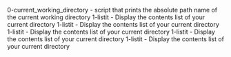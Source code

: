 0-current_working_directory - script that prints the absolute path name of the current working directory
1-listit - Display the contents list of your current directory
1-listit - Display the contents list of your current directory
1-listit - Display the contents list of your current directory
1-listit - Display the contents list of your current directory
1-listit - Display the contents list of your current directory
